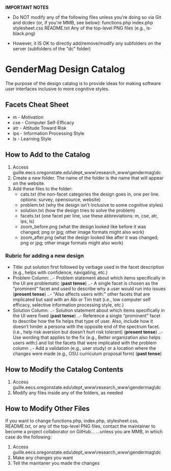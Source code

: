 **IMPORTANT NOTES**

* Do NOT modify any of the following files unless you're doing so via Git and dcdev (or, if you're MMB, see below):
functions.php
index.php
stylesheet.css
README.txt
Any of the top-level PNG files (e.g., ls-black.png)

* However, it IS OK to directly add/remove/modify any subfolders on the server (subfolders of the "dc" folder)

# GenderMag Design Catalog

The purpose of the design catalog is to provide ideas for making software user interfaces inclusive to more cognitive styles.

## Facets Cheat Sheet
* m - Motivation
* cse - Computer Self-Efficacy
* atr - Attitude Toward Risk 
* ips - Information Processing Style
* ls - Learning Style

## How to Add to the Catalog
1. Access guille.eecs.oregonstate.edu\dept_www\research_www\gendermag\dc
2. Create a new folder. The name of the folder is the name that will appear on the website.
3. Add these files to the folder:
	- cats.txt (the non-facet categories the design goes in, one per line. options: survey, opensource, website)
	- problem.txt (why the design isn't inclusive to some cognitive styles)
	- solution.txt (how the design tries to solve the problem)
	- facets.txt (one facet per line, use these abbreviations: m, cse, atr, ips, ls)
	- zoom_before.png (what the design looked like before it was changed; png or jpg; other image formats might also work)
	- zoom_after.png (what the design looked like after it was changed; png or jpg; other image formats might also work)

### Rubric for adding a new design
- Title: put solution first followed by verbage used in the facet description (e.g., helps with confidence, navigating, etc.)
- Problem Column:
..- Problem statement about which items specifically in the UI are problematic (**past tense**)
..- A single facet is chosen as the “prominent” facet and used to describe why a user would run into issues (**present tense**)
..- "Also affects users with:" other facets that are implicated but said with an Abi or Tim trait (i.e., low computer self efficacy, selective information processing style, etc.)
- Solution Column:
..- Solution statement about which items specifically in the UI were fixed (**past tense**)
..- Reference a single “prominent” facet to describe how the fix helps that type of user. Also, include how it doesn’t hinder a persona with the opposite end of the spectrum facet. (i.e., help risk aversion but doesn’t hurt risk tolerant) (**present tense**)
..- Use wording that applies to the fix (e.g., Better organization also helps users with:) and list the facets that were implicated with the problem column
..- Add a validation (e.g., user study) or a location where the changes were made (e.g., OSU curriculum proposal form) (**past tense**)


## How to Modify the Catalog Contents
1. Access guille.eecs.oregonstate.edu\dept_www\research_www\gendermag\dc
2. Modify any files inside any of the folders, as needed

## How to Modify Other Files
If you want to change functions.php, index.php, stylesheet.css, README.txt, or any of the top-level PNG files, contact the maintainer to become a project collaborator on GitHub...
...unless you are MMB, in which case do the following:
1. Access guille.eecs.oregonstate.edu\dept_www\research_www\gendermag\dc
2. Make any changes you want
3. Tell the maintaner you made the changes
